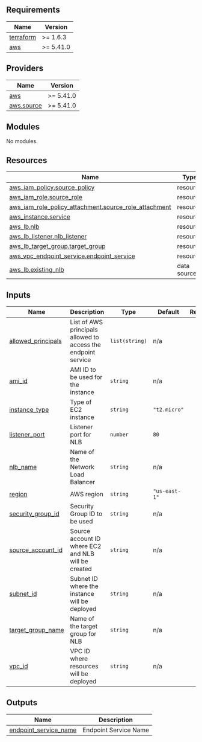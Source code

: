 ## Requirements

| Name | Version |
|------|---------|
| <a name="requirement_terraform"></a> [terraform](#requirement\_terraform) | >= 1.6.3 |
| <a name="requirement_aws"></a> [aws](#requirement\_aws) | >= 5.41.0 |

## Providers

| Name | Version |
|------|---------|
| <a name="provider_aws"></a> [aws](#provider\_aws) | >= 5.41.0 |
| <a name="provider_aws.source"></a> [aws.source](#provider\_aws.source) | >= 5.41.0 |

## Modules

No modules.

## Resources

| Name | Type |
|------|------|
| [aws_iam_policy.source_policy](https://registry.terraform.io/providers/hashicorp/aws/latest/docs/resources/iam_policy) | resource |
| [aws_iam_role.source_role](https://registry.terraform.io/providers/hashicorp/aws/latest/docs/resources/iam_role) | resource |
| [aws_iam_role_policy_attachment.source_role_attachment](https://registry.terraform.io/providers/hashicorp/aws/latest/docs/resources/iam_role_policy_attachment) | resource |
| [aws_instance.service](https://registry.terraform.io/providers/hashicorp/aws/latest/docs/resources/instance) | resource |
| [aws_lb.nlb](https://registry.terraform.io/providers/hashicorp/aws/latest/docs/resources/lb) | resource |
| [aws_lb_listener.nlb_listener](https://registry.terraform.io/providers/hashicorp/aws/latest/docs/resources/lb_listener) | resource |
| [aws_lb_target_group.target_group](https://registry.terraform.io/providers/hashicorp/aws/latest/docs/resources/lb_target_group) | resource |
| [aws_vpc_endpoint_service.endpoint_service](https://registry.terraform.io/providers/hashicorp/aws/latest/docs/resources/vpc_endpoint_service) | resource |
| [aws_lb.existing_nlb](https://registry.terraform.io/providers/hashicorp/aws/latest/docs/data-sources/lb) | data source |

## Inputs

| Name | Description | Type | Default | Required |
|------|-------------|------|---------|:--------:|
| <a name="input_allowed_principals"></a> [allowed\_principals](#input\_allowed\_principals) | List of AWS principals allowed to access the endpoint service | `list(string)` | n/a | yes |
| <a name="input_ami_id"></a> [ami\_id](#input\_ami\_id) | AMI ID to be used for the instance | `string` | n/a | yes |
| <a name="input_instance_type"></a> [instance\_type](#input\_instance\_type) | Type of EC2 instance | `string` | `"t2.micro"` | no |
| <a name="input_listener_port"></a> [listener\_port](#input\_listener\_port) | Listener port for NLB | `number` | `80` | no |
| <a name="input_nlb_name"></a> [nlb\_name](#input\_nlb\_name) | Name of the Network Load Balancer | `string` | n/a | yes |
| <a name="input_region"></a> [region](#input\_region) | AWS region | `string` | `"us-east-1"` | no |
| <a name="input_security_group_id"></a> [security\_group\_id](#input\_security\_group\_id) | Security Group ID to be used | `string` | n/a | yes |
| <a name="input_source_account_id"></a> [source\_account\_id](#input\_source\_account\_id) | Source account ID where EC2 and NLB will be created | `string` | n/a | yes |
| <a name="input_subnet_id"></a> [subnet\_id](#input\_subnet\_id) | Subnet ID where the instance will be deployed | `string` | n/a | yes |
| <a name="input_target_group_name"></a> [target\_group\_name](#input\_target\_group\_name) | Name of the target group for NLB | `string` | n/a | yes |
| <a name="input_vpc_id"></a> [vpc\_id](#input\_vpc\_id) | VPC ID where resources will be deployed | `string` | n/a | yes |

## Outputs

| Name | Description |
|------|-------------|
| <a name="output_endpoint_service_name"></a> [endpoint\_service\_name](#output\_endpoint\_service\_name) | Endpoint Service Name |
